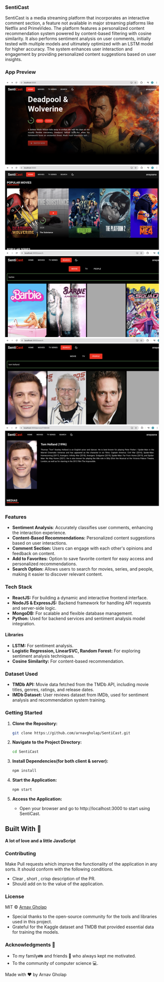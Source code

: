 ### SentiCast

SentiCast is a media streaming platform that incorporates an interactive comment section, a feature not available in major streaming platforms like Netflix and PrimeVideo. The platform features a personalized content recommendation system powered by content-based filtering with cosine similarity. It also performs sentiment analysis on user comments, initially tested with multiple models and ultimately optimized with an LSTM model for higher accuracy. The system enhances user interaction and engagement by providing personalized content suggestions based on user insights.

### App Preview

![Home page](img/img1.png)
![Movies page](img/img2.png)
![Search by movie page](img/img3.png)
![Search by people page](img/img4.png)
![Description page](img/img5.png)

### Features

- **Sentiment Analysis**: Accurately classifies user comments, enhancing the interaction experience.
- **Content-Based Recommendations:** Personalized content suggestions based on user interactions.
- **Comment Section:** Users can engage with each other's opinions and feedback on content.
- **Add to Favorites:** Option to save favorite content for easy access and personalized recommendations.
- **Search Option:**  Allows users to search for movies, series, and people, making it easier to discover relevant content.

### Tech Stack

- **ReactJS:** For building a dynamic and interactive frontend interface.
- **NodeJS & ExpressJS:**  Backend framework for handling API requests and server-side logic.
- **MongoDB:** For scalable and flexible database management.
- **Python:**  Used for backend services and sentiment analysis model integration.
  
#### Libraries

- **LSTM:** For sentiment analysis.
- **Logistic Regression, LinearSVC, Random Forest:** For exploring sentiment analysis techniques.
- **Cosine Similarity:** For content-based recommendation.

### Dataset Used

- **TMDb API:** Movie data fetched from the TMDb API, including movie titles, genres, ratings, and release dates.
- **IMDb Dataset:** User reviews dataset from IMDb, used for sentiment analysis and recommendation system training.
  
### Getting Started

1. **Clone the Repository:**
   ```bash
   git clone https://github.com/arnavgholap/SentiCast.git
   ```

2. **Navigate to the Project Directory:**
   ```bash
   cd SentiCast
   ```

3. **Install Dependencies(for both client & server):**
   ```bash
   npm install
   ```
   
4. **Start the Application:**
   ```bash
   npm start
   ```
4. **Access the Application:**
   - Open your browser and go to http://localhost:3000 to start using SentiCast.

## Built With 🎯
**A lot of love and a little JavaScript**

### Contributing

Make Pull requests which improve the functionality of the application in any sorts. It should conform with the following conditions. 
* Clear , short , crisp description of the PR. 
* Should add on to the value of the application.

### License

MIT © [Arnav Gholap](https://github.com/arnavgholap)

- Special thanks to the open-source community for the tools and libraries used in this project.
- Grateful for the Kaggle dataset and TMDB that provided essential data for training the models.

### Acknowledgments 💖

* To my family👪  and friends 👫 who always kept me motivated.
* To the community of computer science 💻.

Made with ❤ by Arnav Gholap
